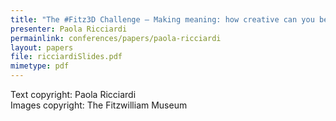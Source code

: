 ```yaml
---
title: "The #Fitz3D Challenge – Making meaning: how creative can you be?"
presenter: Paola Ricciardi
permainlink: conferences/papers/paola-ricciardi
layout: papers
file: ricciardiSlides.pdf
mimetype: pdf
---
```


Text copyright: Paola Ricciardi  
Images copyright: The Fitzwilliam Museum
